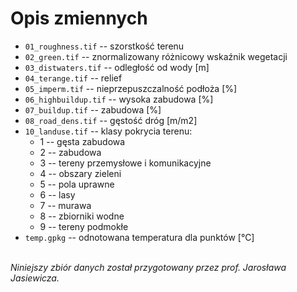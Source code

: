 # Opis zmiennych

- `01_roughness.tif` -- szorstkość terenu
- `02_green.tif` -- znormalizowany różnicowy wskaźnik wegetacji
- `03_distwaters.tif` -- odległość od wody [m]
- `04_terange.tif` -- relief
- `05_imperm.tif` -- nieprzepuszczalność podłoża [%]
- `06_highbuildup.tif` -- wysoka zabudowa [%]
- `07_buildup.tif` -- zabudowa [%]
- `08_road_dens.tif` -- gęstość dróg [m/m2]
- `10_landuse.tif` -- klasy pokrycia terenu:
  - 1 -- gęsta zabudowa
  - 2 -- zabudowa
  - 3 -- tereny przemysłowe i komunikacyjne
  - 4 -- obszary zieleni
  - 5 -- pola uprawne
  - 6 -- lasy
  - 7 -- murawa
  - 8 -- zbiorniki wodne
  - 9 -- tereny podmokłe
- `temp.gpkg` -- odnotowana temperatura dla punktów [°C]

\
*Niniejszy zbiór danych został przygotowany przez prof. Jarosława Jasiewicza.*
